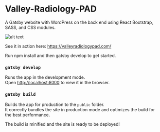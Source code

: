# Valley-Radiology-PAD

A Gatsby website with WordPress on the back end using React Bootstrap, SASS, and CSS modules.

![alt text](https://www.chrysaliswebdevelopment.com/wp-content/uploads/2021/09/Screen-Shot-2021-09-29-at-12.24.41-PM.png)

See it in action here: https://valleyradiologypad.com/

Run npm install and then gatsby develop to get started.

### `gatsby develop`

Runs the app in the development mode.<br />
Open [http://localhost:8000](http://localhost:8000) to view it in the browser.

### `gatsby build`

Builds the app for production to the `public` folder.<br />
It correctly bundles the site in production mode and optimizes the build for the best performance.

The build is minified and the site is ready to be deployed!
